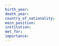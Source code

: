 ```yaml
---
birth_year: 
death_year: 
country_of_nationality: 
main_position: 
institution: 
met_for: 
importance:
---
```


